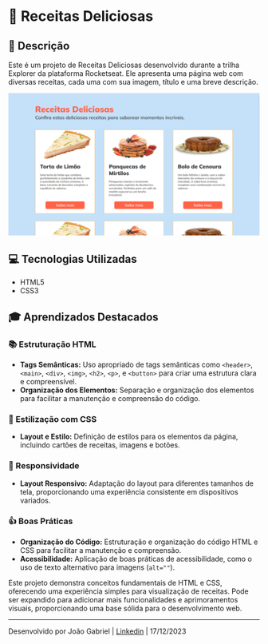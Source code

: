 # 🍰 Receitas Deliciosas

## **📝 Descrição**

Este é um projeto de Receitas Deliciosas desenvolvido durante a trilha Explorer da plataforma Rocketseat. Ele apresenta uma página web com diversas receitas, cada uma com sua imagem, título e uma breve descrição.

![Receitas Deliciosas](./src/assets/ReceitasDeliciosas.png)

## **💻 Tecnologias Utilizadas**

- HTML5
- CSS3

## **🎓 Aprendizados Destacados**

### **📚 Estruturação HTML**

- **Tags Semânticas:** Uso apropriado de tags semânticas como `<header>`, `<main>`, `<div>`, `<img>`, `<h2>`, `<p>`, e `<button>` para criar uma estrutura clara e compreensível.
- **Organização dos Elementos:** Separação e organização dos elementos para facilitar a manutenção e compreensão do código.

### **🎨 Estilização com CSS**

- **Layout e Estilo:** Definição de estilos para os elementos da página, incluindo cartões de receitas, imagens e botões.

### **📱 Responsividade**

- **Layout Responsivo:** Adaptação do layout para diferentes tamanhos de tela, proporcionando uma experiência consistente em dispositivos variados.

### **👍 Boas Práticas**

- **Organização do Código:** Estruturação e organização do código HTML e CSS para facilitar a manutenção e compreensão.
- **Acessibilidade:** Aplicação de boas práticas de acessibilidade, como o uso de texto alternativo para imagens (`alt=""`).

Este projeto demonstra conceitos fundamentais de HTML e CSS, oferecendo uma experiência simples para visualização de receitas. Pode ser expandido para adicionar mais funcionalidades e aprimoramentos visuais, proporcionando uma base sólida para o desenvolvimento web.

---

Desenvolvido por João Gabriel | [Linkedin](https://www.linkedin.com/in/jgabriel522/) | 17/12/2023
